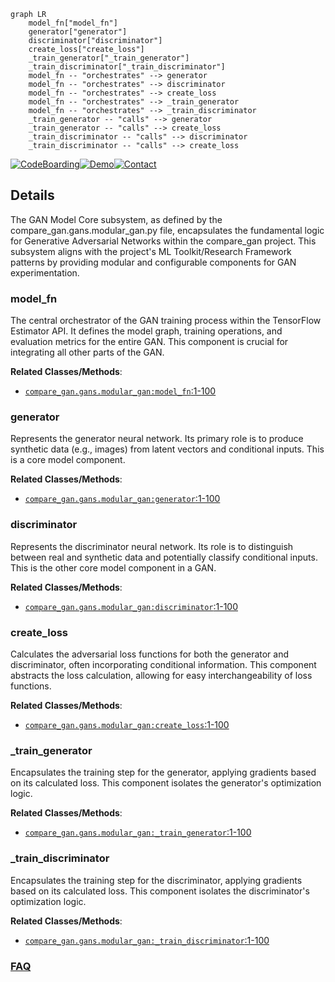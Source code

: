 ```mermaid
graph LR
    model_fn["model_fn"]
    generator["generator"]
    discriminator["discriminator"]
    create_loss["create_loss"]
    _train_generator["_train_generator"]
    _train_discriminator["_train_discriminator"]
    model_fn -- "orchestrates" --> generator
    model_fn -- "orchestrates" --> discriminator
    model_fn -- "orchestrates" --> create_loss
    model_fn -- "orchestrates" --> _train_generator
    model_fn -- "orchestrates" --> _train_discriminator
    _train_generator -- "calls" --> generator
    _train_generator -- "calls" --> create_loss
    _train_discriminator -- "calls" --> discriminator
    _train_discriminator -- "calls" --> create_loss
```

[![CodeBoarding](https://img.shields.io/badge/Generated%20by-CodeBoarding-9cf?style=flat-square)](https://github.com/CodeBoarding/GeneratedOnBoardings)[![Demo](https://img.shields.io/badge/Try%20our-Demo-blue?style=flat-square)](https://www.codeboarding.org/demo)[![Contact](https://img.shields.io/badge/Contact%20us%20-%20contact@codeboarding.org-lightgrey?style=flat-square)](mailto:contact@codeboarding.org)

## Details

The GAN Model Core subsystem, as defined by the compare_gan.gans.modular_gan.py file, encapsulates the fundamental logic for Generative Adversarial Networks within the compare_gan project. This subsystem aligns with the project's ML Toolkit/Research Framework patterns by providing modular and configurable components for GAN experimentation.

### model_fn
The central orchestrator of the GAN training process within the TensorFlow Estimator API. It defines the model graph, training operations, and evaluation metrics for the entire GAN. This component is crucial for integrating all other parts of the GAN.


**Related Classes/Methods**:

- <a href="https://github.com/google/compare_gan/blob/master/compare_gan/gans/modular_gan.py#L1-L100" target="_blank" rel="noopener noreferrer">`compare_gan.gans.modular_gan:model_fn`:1-100</a>


### generator
Represents the generator neural network. Its primary role is to produce synthetic data (e.g., images) from latent vectors and conditional inputs. This is a core model component.


**Related Classes/Methods**:

- <a href="https://github.com/google/compare_gan/blob/master/compare_gan/gans/modular_gan.py#L1-L100" target="_blank" rel="noopener noreferrer">`compare_gan.gans.modular_gan:generator`:1-100</a>


### discriminator
Represents the discriminator neural network. Its role is to distinguish between real and synthetic data and potentially classify conditional inputs. This is the other core model component in a GAN.


**Related Classes/Methods**:

- <a href="https://github.com/google/compare_gan/blob/master/compare_gan/gans/modular_gan.py#L1-L100" target="_blank" rel="noopener noreferrer">`compare_gan.gans.modular_gan:discriminator`:1-100</a>


### create_loss
Calculates the adversarial loss functions for both the generator and discriminator, often incorporating conditional information. This component abstracts the loss calculation, allowing for easy interchangeability of loss functions.


**Related Classes/Methods**:

- <a href="https://github.com/google/compare_gan/blob/master/compare_gan/gans/modular_gan.py#L1-L100" target="_blank" rel="noopener noreferrer">`compare_gan.gans.modular_gan:create_loss`:1-100</a>


### _train_generator
Encapsulates the training step for the generator, applying gradients based on its calculated loss. This component isolates the generator's optimization logic.


**Related Classes/Methods**:

- <a href="https://github.com/google/compare_gan/blob/master/compare_gan/gans/modular_gan.py#L1-L100" target="_blank" rel="noopener noreferrer">`compare_gan.gans.modular_gan:_train_generator`:1-100</a>


### _train_discriminator
Encapsulates the training step for the discriminator, applying gradients based on its calculated loss. This component isolates the discriminator's optimization logic.


**Related Classes/Methods**:

- <a href="https://github.com/google/compare_gan/blob/master/compare_gan/gans/modular_gan.py#L1-L100" target="_blank" rel="noopener noreferrer">`compare_gan.gans.modular_gan:_train_discriminator`:1-100</a>




### [FAQ](https://github.com/CodeBoarding/GeneratedOnBoardings/tree/main?tab=readme-ov-file#faq)